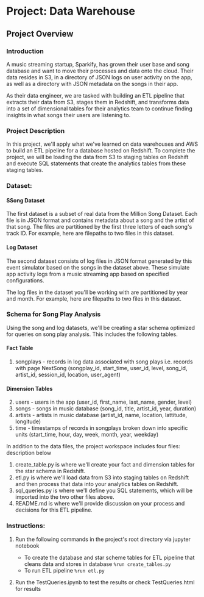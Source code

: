 # Project: Data Warehouse
## Project Overview
### Introduction
A music streaming startup, Sparkify, has grown their user base and song database and want to move their processes and data onto the cloud. Their data resides in S3, in a directory of JSON logs on user activity on the app, as well as a directory with JSON metadata on the songs in their app.

As their data engineer, we are tasked with building an ETL pipeline that extracts their data from S3, stages them in Redshift, and transforms data into a set of dimensional tables for their analytics team to continue finding insights in what songs their users are listening to. 
### Project Description
In this project, we'll apply what we've learned on data warehouses and AWS to build an ETL pipeline for a database hosted on Redshift. To complete the project, we will be loading the data from S3 to staging tables on Redshift and execute SQL statements that create the analytics tables from these staging tables.
### Dataset:
#### SSong Dataset
The first dataset is a subset of real data from the Million Song Dataset. Each file is in JSON format and contains metadata about a song and the artist of that song. The files are partitioned by the first three letters of each song's track ID. For example, here are filepaths to two files in this dataset.

#### Log Dataset
The second dataset consists of log files in JSON format generated by this event simulator based on the songs in the dataset above. These simulate app activity logs from a music streaming app based on specified configurations.

The log files in the dataset you'll be working with are partitioned by year and month. For example, here are filepaths to two files in this dataset.

### Schema for Song Play Analysis
Using the song and log datasets, we'll be creating a star schema optimized for queries on song play analysis. This includes the following tables.

#### Fact Table
1. songplays - records in log data associated with song plays i.e. records with page NextSong
(songplay_id, start_time, user_id, level, song_id, artist_id, session_id, location, user_agent)
#### Dimension Tables
2. users - users in the app
(user_id, first_name, last_name, gender, level)
3. songs - songs in music database
(song_id, title, artist_id, year, duration)
4. artists - artists in music database
(artist_id, name, location, lattitude, longitude)
5. time - timestamps of records in songplays broken down into specific units
(start_time, hour, day, week, month, year, weekday)

In addition to the data files, the project workspace includes four files: description below


1. create_table.py is where we'll create your fact and dimension tables for the star schema in Redshift.
2. etl.py is where we'll load data from S3 into staging tables on Redshift and then process that data into your analytics tables on Redshift.
3. sql_queries.py is where we'll define you SQL statements, which will be imported into the two other files above.
4. README.md is where we'll provide discussion on your process and decisions for this ETL pipeline.


### Instructions:
1. Run the following commands in the project's root directory via jupyter notebook

    - To create the database and star scheme tables for ETL pipeline that cleans data and stores in database
        `%run create_tables.py`
    - To run ETL pipeline 
        `%run etl.py`
2. Run the TestQueries.ipynb to test the results or check TestQueries.html for results
